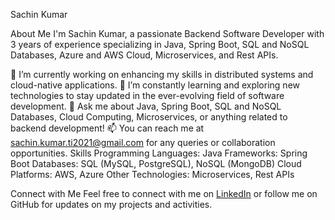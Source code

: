 Sachin Kumar



About Me
I'm Sachin Kumar, a passionate Backend Software Developer with 3 years of experience specializing in Java, Spring Boot, SQL and NoSQL Databases, Azure and AWS Cloud, Microservices, and Rest APIs.

🔭 I’m currently working on enhancing my skills in distributed systems and cloud-native applications.
🌱 I’m constantly learning and exploring new technologies to stay updated in the ever-evolving field of software development.
💬 Ask me about Java, Spring Boot, SQL and NoSQL Databases, Cloud Computing, Microservices, or anything related to backend development!
📫 You can reach me at sachin.kumar.ti2021@gmail.com for any queries or collaboration opportunities.
Skills
Programming Languages: Java
Frameworks: Spring Boot
Databases: SQL (MySQL, PostgreSQL), NoSQL (MongoDB)
Cloud Platforms: AWS, Azure
Other Technologies: Microservices, Rest APIs

Connect with Me
Feel free to connect with me on <a href="https://www.linkedin.com/in/sachin-kumar-java/">LinkedIn</a> or follow me on GitHub for updates on my projects and activities.

<!---
Sachin-Mishra007/Sachin-Mishra007 is a ✨ special ✨ repository because its `README.md` (this file) appears on your GitHub profile.
You can click the Preview link to take a look at your changes.
--->

